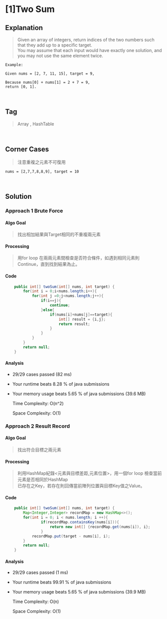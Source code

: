 # [1]Two Sum

## Explanation
> Given an array of integers, return indices of the two numbers such that they add up to a specific target.<br>You may assume that each input would have exactly one solution, and you may not use the same element twice.
```
Example: 

Given nums = [2, 7, 11, 15], target = 9,

Because nums[0] + nums[1] = 2 + 7 = 9,
return [0, 1].
```             
<br>

## Tag
> Array , HashTable
<br>

## Corner Cases
> 注意重複之元素不可復用
```
nums = [2,7,7,8,8,9], target = 10
```
<br>

## Solution
### Approach 1  Brute Force
#### Algo Goal
> 找出相加結果與Target相同的不重複兩元素
#### Processing
> 用for loop 在兩兩元素間檢查是否符合條件，如遇到相同元素則Continue，直到找到結果為止。
#### Code
```JAVA
    public int[] twoSum(int[] nums, int target) {
        for(int i = 0;i<nums.length;i++){
            for(int j =0;j<nums.length;j++){
                if(i==j){
                    continue;
                }else{
                    if(nums[i]+nums[j]==target){
                        int[] result = {i,j};
                        return result;
                    }
                }
            }
        }
        return null;
    }
```
#### Analysis
* 29/29 cases passed (82 ms)
* Your runtime beats 8.28 % of java submissions
* Your memory usage beats 5.65 % of java submissions (39.6 MB)

    Time Complexity: O(n^2) 
    
    Space Complexity: O(1)

### Approach 2  Result Record
#### Algo Goal
> 找出符合目標之兩元素
#### Processing
> 利用HashMap紀錄<元素與目標差距,元素位置>，用一個for loop 檢查當前元素是否相同於HashMap<br>
  已存在之Key，若存在則回傳當前陣列位置與目標Key值之Value。
#### Code
```JAVA
    public int[] twoSum(int[] nums, int target) {
        Map<Integer,Integer> recordMap = new HashMap<>();
        for(int i = 0; i < nums.length; i ++){
                if(recordMap.containsKey(nums[i])){
                    return new int[] {recordMap.get(nums[i]), i};
                }
            recordMap.put(target - nums[i], i);
        }
        return null;
    }
```
#### Analysis
* 29/29 cases passed (1 ms)
* Your runtime beats 99.91 % of java submissions
* Your memory usage beats 5.65 % of java submissions (39.9 MB)

    Time Complexity: O(n) 
    
    Space Complexity: O(1)  
